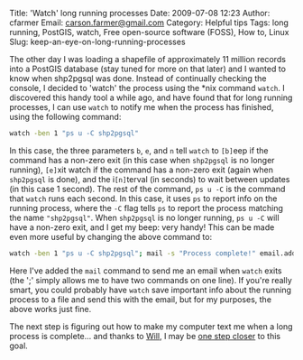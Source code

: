 Title: 'Watch' long running processes
Date: 2009-07-08 12:23
Author: cfarmer
Email: carson.farmer@gmail.com
Category: Helpful tips
Tags: long running, PostGIS, watch, Free open-source software (FOSS), How to, Linux
Slug: keep-an-eye-on-long-running-processes

The other day I was loading a shapefile of approximately 11 million
records into a PostGIS database (stay tuned for more on that later) and
I wanted to know when shp2pgsql was done. Instead of continually
checking the console, I decided to 'watch' the process using the *nix
command `watch`. I discovered this handy tool a while ago, and have
found that for long running processes, I can use `watch` to notify me
when the process has finished, using the following command:

```bash
watch -ben 1 "ps u -C shp2pgsql"
```
<!--more-->

In this case, the three parameters `b`, `e`, and `n` tell `watch` to
`[b]`eep if the command has a non-zero exit (in this case when `shp2pgsql`
is no longer running), `[e]`xit watch if the command has a non-zero exit
(again when `shp2pgsql` is done), and the i`[n]`terval (in seconds) to wait
between updates (in this case 1 second). The rest of the command,
`ps u -C` is the command that `watch` runs each second. In this case, it
uses `ps` to report info on the running process, where the `-C` flag
tells `ps` to report the process matching the name `"shp2pgsql"`. When
`shp2pgsql` is no longer running, `ps u -C` will have a non-zero exit,
and I get my beep: very handy!
This can be made even more useful by changing the above command to:

```bash
watch -ben 1 "ps u -C shp2pgsql"; mail -s "Process complete!" email.address@some.one < /home/username/email_text.txt
```

Here I've added the `mail` command to send me an email when `watch`
exits (the ';' simply allows me to have two commands on one line). If
you're really smart, you could probably have `watch` save important info
about the running process to a file and send this with the email, but
for my purposes, the above works just fine.

The next step is figuring out how to make my computer text me when a
long process is complete... and thanks to [Will][], I may be [one step
closer][] to this goal.

[Will]: https://twitter.com/w_dowling
[one step closer]: http://o2sms.sourceforge.net/
